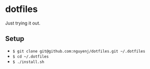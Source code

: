 # dotfiles
Just trying it out.

## Setup

- `$ git clone git@github.com:nguyenj/dotfiles.git ~/.dotfiles`
- `$ cd ~/.dotfiles`
- `$ ./install.sh`
